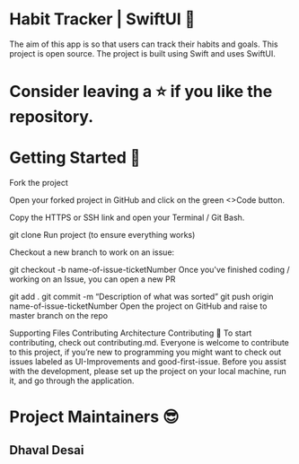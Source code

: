 # Habit Tracker |  SwiftUI 🚀

The aim of this app is so that users can track their habits and goals. This project is open source. The project is built using Swift and uses SwiftUI.

# Consider leaving a ⭐ if you like the repository.

# Getting Started 🙌
Fork the project

Open your forked project in GitHub and click on the green <>Code button.

Copy the HTTPS or SSH link and open your Terminal / Git Bash.

git clone <the link>
Run project (to ensure everything works)

Checkout a new branch to work on an issue:

git checkout -b name-of-issue-ticketNumber
Once you've finished coding / working on an Issue, you can open a new PR

git add . 
git commit -m “Description of what was sorted”
git push origin name-of-issue-ticketNumber
Open the project on GitHub and raise to master branch on the repo

Supporting Files
Contributing
Architecture
Contributing 🤖
To start contributing, check out contributing.md. Everyone is welcome to contribute to this project, if you’re new to programming you might want to check out issues labeled as UI-Improvements and good-first-issue. Before you assist with the development, please set up the project on your local machine, run it, and go through the application.

# Project Maintainers 😎
## Dhaval Desai
